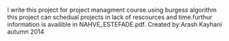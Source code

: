 I write this project for project managment course.using burgess algorithm this project can schedual projects in lack of rescources and time.furthur information is availible in NAHVE_ESTEFADE.pdf.
Created by:Arash Kayhani
autumn 2014